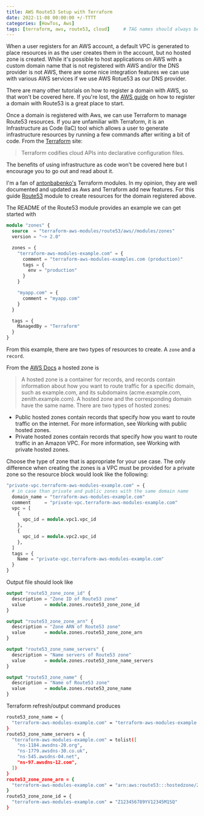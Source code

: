 ```yaml
---
title: AWS Route53 Setup with Terraform
date: 2022-11-08 00:00:00 +/-TTTT
categories: [HowTos, Aws]
tags: [terraform, aws, route53, cloud]     # TAG names should always be lowercase
---
```


When a user registers for an AWS account, a default VPC is generated to place resources in as the user creates them in the account, but no hosted zone is created. While it's possible to host applications on AWS with a custom domain name that is not registered with AWS and/or the DNS provider is not AWS, there are some nice integration features we can use with various AWS services if we use AWS Rotue53 as our DNS provider.

There are many other tutorials on how to register a domain with AWS, so that won't be covered here. If you're lost, the [AWS guide](https://docs.aws.amazon.com/Route53/latest/DeveloperGuide/domain-register.html#domain-register-procedure) on how to register a domain with Route53 is a great place to start.

Once a domain is registered with Aws, we can use Terraform to manage Route53 resources. If you are unfamiliar with Terraform, it is an Infrastructure as Code (IaC) tool which allows a user to generate infrastructure resources by running a few commands after writing a bit of code. From the [Terraform](https://terraform.io) site:

> Terraform codifies cloud APIs into declarative configuration files.

The benefits of using infrastructure as code won't be covered here but I encourage you to go out and read about it.

I'm a fan of [antonbabenko's](https://github.com/antonbabenko) Terraform modules. In my opinion, they are well documented and updated as Aws and Terraform add new features. For this guide [Route53](https://github.com/terraform-aws-modules/terraform-aws-route53) module to create resources for the domain registered above.

The README of the Route53 module provides an example we can get started with
```terraform
module "zones" {
  source  = "terraform-aws-modules/route53/aws//modules/zones"
  version = "~> 2.0"

  zones = {
    "terraform-aws-modules-example.com" = {
      comment = "terraform-aws-modules-examples.com (production)"
      tags = {
        env = "production"
      }
    }

    "myapp.com" = {
      comment = "myapp.com"
    }
  }

  tags = {
    ManagedBy = "Terraform"
  }
}

```

From this example, there are two types of resources to create. A `zone` and a `record`.

From the [AWS Docs](https://docs.aws.amazon.com/Route53/latest/DeveloperGuide/hosted-zones-working-with.html) a hosted zone is

> A hosted zone is a container for records, and records contain information about how you want to route traffic for a specific domain, such as example.com, and its subdomains (acme.example.com, zenith.example.com). A hosted zone and the corresponding domain have the same name. There are two types of hosted zones:
- Public hosted zones contain records that specify how you want to route traffic on the internet. For more information, see Working with public hosted zones.
- Private hosted zones contain records that specify how you want to route traffic in an Amazon VPC. For more information, see Working with private hosted zones.

Choose the type of zone that is appropriate for your use case. The only difference when creating the zones is a VPC must be provided for a private zone so the resource block would look like the following:

```terraform
"private-vpc.terraform-aws-modules-example.com" = {
  # in case than private and public zones with the same domain name
  domain_name = "terraform-aws-modules-example.com"
  comment     = "private-vpc.terraform-aws-modules-example.com"
  vpc = [
    {
      vpc_id = module.vpc1.vpc_id
    },
    {
      vpc_id = module.vpc2.vpc_id
    },
  ]
  tags = {
    Name = "private-vpc.terraform-aws-modules-example.com"
  }
}
```

Output file should look like
```terraform
output "route53_zone_zone_id" {
  description = "Zone ID of Route53 zone"
  value       = module.zones.route53_zone_zone_id
}

output "route53_zone_zone_arn" {
  description = "Zone ARN of Route53 zone"
  value       = module.zones.route53_zone_zone_arn
}

output "route53_zone_name_servers" {
  description = "Name servers of Route53 zone"
  value       = module.zones.route53_zone_name_servers
}

output "route53_zone_name" {
  description = "Name of Route53 zone"
  value       = module.zones.route53_zone_name
}
```

Terraform refresh/output command produces
```bash
route53_zone_name = {
  "terraform-aws-modules-example.com" = "terraform-aws-modules-example.com"
}
route53_zone_name_servers = {
  "terraform-aws-modules-example.com" = tolist([
    "ns-1184.awsdns-20.org",
    "ns-1779.awsdns-30.co.uk",
    "ns-545.awsdns-04.net",
    "ns-97.awsdns-12.com",
  ])
}
route53_zone_zone_arn = {
  "terraform-aws-modules-example.com" = "arn:aws:route53:::hostedzone/Z123456789YV12345M1SQ"
}
route53_zone_zone_id = {
  "terraform-aws-modules-example.com" = "Z123456789YV12345M1SQ"
}
```
